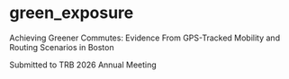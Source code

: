 # green_exposure
Achieving Greener Commutes: Evidence From GPS-Tracked Mobility and Routing Scenarios in Boston

Submitted to TRB 2026 Annual Meeting
